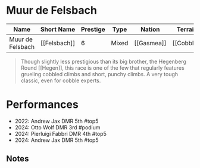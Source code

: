 # Muur de Felsbach

| Name | Short Name | Prestige | Type | Nation | Terrain | Length |
|-----|------|------|-----|----|-----|-----|
| Muur de Felsbach | [[Felsbach]] | 6 | Mixed | [[Gasmea]] | [[Cobble]] |

> Though slightly less prestigious than its big brother, the Hegenberg Round [[Hegen]], this race is one of the few that regularly features grueling cobbled climbs and short, punchy climbs. A very tough classic, even for cobble experts.

# Performances

* 2022: Andrew Jax DMR 5th #top5
* 2024: Otto Wolf DMR 3rd #podium 
* 2024: Pierluigi Fabbri DMR 4th #top5 
* 2024: Andrew Jax DMR 5th #top5

## Notes

